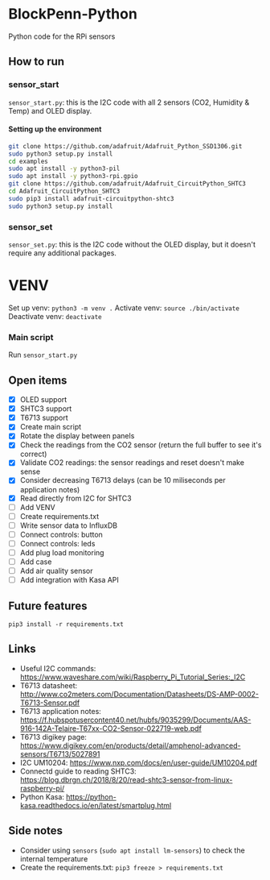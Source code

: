 # BlockPenn-Python
Python code for the RPi sensors

## How to run
### sensor_start
`sensor_start.py`: this is the I2C code with all 2 sensors (CO2, Humidity & Temp) and OLED display.
#### Setting up the environment
```sh
git clone https://github.com/adafruit/Adafruit_Python_SSD1306.git
sudo python3 setup.py install
cd examples
sudo apt install -y python3-pil
sudo apt install -y python3-rpi.gpio
git clone https://github.com/adafruit/Adafruit_CircuitPython_SHTC3
cd Adafruit_CircuitPython_SHTC3
sudo pip3 install adafruit-circuitpython-shtc3
sudo python3 setup.py install
```
### sensor_set
`sensor_set.py`: this is the I2C code without the OLED display, but it doesn't require any additional packages.

# VENV
Set up venv:
`python3 -m venv .`
Activate venv:
`source ./bin/activate`
Deactivate venv:
`deactivate`

### Main script
Run `sensor_start.py`

## Open items
- [x] OLED support
- [x] SHTC3 support
- [x] T6713 support
- [x] Create main script
- [x] Rotate the display between panels
- [x] Check the readings from the CO2 sensor (return the full buffer to see it's correct)
- [x] Validate CO2 readings: the sensor readings and reset doesn't make sense
- [x] Consider decreasing T6713 delays (can be 10 miliseconds per application notes)
- [x] Read directly from I2C for SHTC3
- [ ] Add VENV
- [ ] Create requirements.txt
- [ ] Write sensor data to InfluxDB
- [ ] Connect controls: button
- [ ] Connect controls: leds
- [ ] Add plug load monitoring
- [ ] Add case
- [ ] Add air quality sensor
- [ ] Add integration with Kasa API

## Future features
`pip3 install -r requirements.txt`

## Links
- Useful I2C commands: https://www.waveshare.com/wiki/Raspberry_Pi_Tutorial_Series:_I2C
- T6713 datasheet: http://www.co2meters.com/Documentation/Datasheets/DS-AMP-0002-T6713-Sensor.pdf
- T6713 application notes: https://f.hubspotusercontent40.net/hubfs/9035299/Documents/AAS-916-142A-Telaire-T67xx-CO2-Sensor-022719-web.pdf
- T6713 digikey page: https://www.digikey.com/en/products/detail/amphenol-advanced-sensors/T6713/5027891
- I2C UM10204: https://www.nxp.com/docs/en/user-guide/UM10204.pdf
- Connectd guide to reading SHTC3: https://blog.dbrgn.ch/2018/8/20/read-shtc3-sensor-from-linux-raspberry-pi/
- Python Kasa: https://python-kasa.readthedocs.io/en/latest/smartplug.html

## Side notes
- Consider using `sensors` (`sudo apt install lm-sensors`) to check the internal temperature
- Create the requirements.txt: `pip3 freeze > requirements.txt`